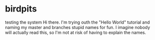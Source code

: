 # birdpits
testing the system
Hi there. I'm trying outh the "Hello World" tutorial and naming my master and branches stupid names for fun. I imagine nobody will actually read this, so I'm not at risk of having to explain the names. 

